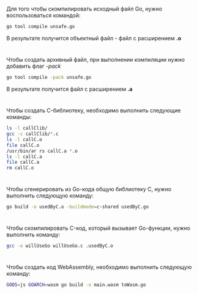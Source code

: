 Для того чтобы скомпилировать исходный файл Go, нужно воспользоваться командой:
```bash
go tool compile unsafe.go
```
В результате получится объектный файл - файл с расширением **.o**
#
Чтобы создать архивный файл, при выполнении компиляции нужно добавить флаг *-pack*
```bash
go tool compile -pack unsafe.go
```
В результате получится файл с расширением **.a**
#
Чтобы создать C-библиотеку, необходимо выполнить следующие команды:
```bash
ls -l callClib/
gcc -c callClib/*.c
ls -l callC.o
file callC.o
/usr/bin/ar rs callC.a *.o
ls -l callC.a
file callC.a
rm callC.o
```
#
Чтобы сгенерировать из Go-кода общую библиотеку C, нужно выполнить следующую команду:
```bash
go build -o usedByC.o -buildmode=c-shared usedByC.go
```
#
Чтобы скомпилировать C-код, который вызывает Go-функции, нужно выполнить команду:
```bash
gcc -o willUseGo willUseGo.c .usedByC.o
```
#
Чтобы создать код WebAssembly, необходимо выполнить следующую команду:
```bash
GOOS=js GOARCH=wasm go build -o main.wasm toWasm.go
```